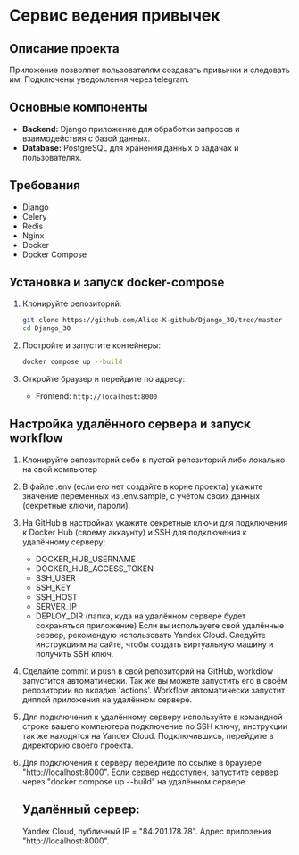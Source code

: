 # Сервис ведения привычек

## Описание проекта

Приложение позволяет пользователям создавать привычки и следовать им. Подключены уведомления через telegram.

## Основные компоненты

- **Backend:** Django приложение для обработки запросов и взаимодействия с базой данных.
- **Database:** PostgreSQL для хранения данных о задачах и пользователях.

## Требования

- Django
- Celery
- Redis
- Nginx
- Docker
- Docker Compose

## Установка и запуск docker-compose

1. Клонируйте репозиторий:

    ```bash
    git clone https://github.com/Alice-K-github/Django_30/tree/master
    cd Django_30
    ```

2. Постройте и запустите контейнеры:

    ```bash
    docker compose up --build
    ```

3. Откройте браузер и перейдите по адресу:

    - Frontend: `http://localhost:8000`


## Настройка удалённого сервера и запуск workflow

1. Клонируйте репозиторий себе в пустой репозиторий либо локально на свой компьютер
2. В файле .env (если его нет создайте в корне проекта) укажите значение переменных из .env.sample, с учётом своих данных (секретные ключи, пароли).
3. На GitHub в настройках укажите секретные ключи для подключения к Docker Hub (своему аккаунту) и SSH для подключения к удалённому серверу:
    - DOCKER_HUB_USERNAME
    - DOCKER_HUB_ACCESS_TOKEN
    - SSH_USER
    - SSH_KEY
    - SSH_HOST
    - SERVER_IP
    - DEPLOY_DIR (папка, куда на удалённом сервере будет сохраняться приложение)
      Если вы используете свой удалённые сервер, рекомендую использовать Yandex Cloud. Следуйте инструкциям на сайте, чтобы создать виртуальную машину и получить SSH ключ.
4. Сделайте commit и push в свой репозиторий на GitHub, workdlow запустится автоматически. Так же вы можете запустить его в своём репозитории во вкладке 'actions'. Workflow автоматически запустит диплой приложения на удалённом сервере.
5. Для подключения к удалённому серверу используйте в командной строке вашего компьютера подключение по SSH ключу, инструкции так же находятся на Yandex Cloud. Подключившись, перейдите в директорию своего проекта.
6. Для подключения к серверу перейдите по ссылке в браузере "http://localhost:8000". Если сервер недоступен, запустите сервер через "docker compose up --build" на удалённом сервере.

   ## Удалённый сервер:
   Yandex Cloud, публичный IP = "84.201.178.78".
   Адрес прилоэения "http://localhost:8000".
   
